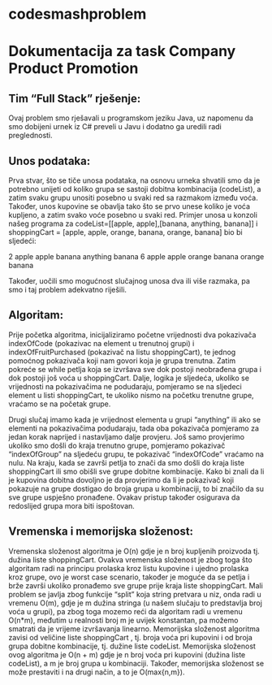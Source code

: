 # codesmashproblem
# Dokumentacija za task Company Product Promotion
## Tim “Full Stack” rješenje:
Ovaj problem smo rješavali u programskom jeziku Java, uz napomenu da smo dobijeni urnek iz C# preveli u Javu i dodatno ga uredili radi preglednosti.

## Unos podataka:

Prva stvar, što se tiče unosa podataka, na osnovu urneka shvatili smo da je potrebno unijeti od koliko grupa se sastoji dobitna kombinacija (codeList), a zatim svaku grupu unositi posebno u svaki red sa razmakom između voća. Također, unos kupovine se obavlja tako što se prvo unese koliko je voća kupljeno, a zatim svako voće posebno u svaki red.
Primjer unosa u konzoli našeg programa za codeList=[[apple, apple],[banana, anything, banana]] i shoppingCart = [apple, apple, orange, banana, orange, banana] bio bi sljedeći:

2
apple apple
banana anything banana 6
apple
apple
orange
banana
orange
banana

Također, uočili smo mogućnost slučajnog unosa dva ili više razmaka, pa smo i taj problem adekvatno riješili.

## Algoritam:

Prije početka algoritma, inicijaliziramo početne vrijednosti dva pokazivača indexOfCode (pokazivac na element u trenutnoj grupi) i indexOfFruitPurchased (pokazivač na listu shoppingCart), te jednog pomoćnog pokazivača koji nam govori koja je grupa trenutna. Zatim pokreće se while petlja koja se izvršava sve dok postoji neobrađena grupa i dok postoji još voća u shoppingCart.
Dalje, logika je sljedeća, ukoliko se vrijednosti na pokazivačima ne podudaraju, pomjeramo se na sljedeci element u listi shoppingCart, te ukoliko nismo na početku trenutne grupe, vraćamo se na početak grupe.

Drugi slučaj imamo kada je vrijednost elementa u grupi “anything” ili ako se elementi na pokazivačima podudaraju, tada oba pokazivača pomjeramo za jedan korak naprijed i nastavljamo dalje provjeru.
Još samo provjerimo ukoliko smo došli do kraja trenutno grupe, pomjeramo pokazivač “indexOfGroup” na sljedeću grupu, te pokazivač “indexOfCode” vraćamo na nulu.
Na kraju, kada se završi petlja to znači da smo došli do kraja liste shoppingCart ili smo obišli sve grupe dobitne kombinacije. Kako bi znali da li je kupovina dobitna dovoljno je da provjerimo da li je pokazivač koji pokazuje na grupe dostigao do broja grupa u kombinaciji, to bi značilo da su sve grupe uspješno pronađene.
Ovakav pristup također osigurava da redoslijed grupa mora biti ispoštovan.

## Vremenska i memorijska složenost:

Vremenska složenost algoritma je O(n) gdje je n broj kupljenih proizvoda tj. dužina liste shoppingCart. Ovakva vremenska složenost je zbog toga što algoritam radi na principu prolaska kroz listu kupovine i ujedno prolaska kroz grupe, ovo je worst case scenario, također je moguće da se petlja i brže završi ukoliko pronađemo sve grupe prije kraja liste shoppingCart.
Mali problem se javlja zbog funkcije “split” koja string pretvara u niz, onda radi u vremenu O(m), gdje je m dužina stringa (u našem slučaju to predstavlja broj voća u grupi), pa zbog toga mozemo reći da algoritam radi u vremenu O(n*m), međutim u realnosti broj m je uvijek konstantan, pa možemo smatrati da je vrijeme izvršavanja linearno.
Memorijska složenost algoritma zavisi od veličine liste shoppingCart , tj. broja voća pri kupovini i od broja grupa dobitne kombinacije, tj. dužine liste codeList. Memorijska složenost ovog algoritma je O(n + m) gdje je n broj voća pri kupovini (dužina liste codeList), a m je broj grupa u kombinaciji. Također, memorijska složenost se može prestaviti i na drugi način, a to je O(max{n,m}).